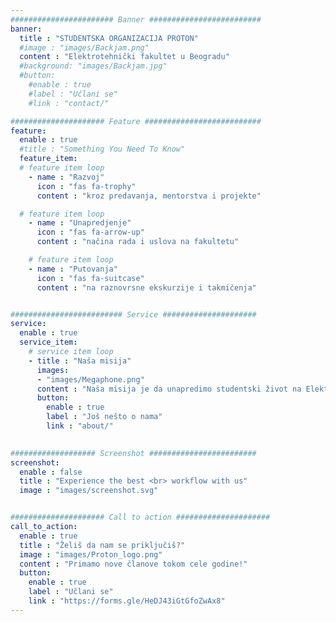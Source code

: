 ```yaml
---
####################### Banner #########################
banner:
  title : "STUDENTSKA ORGANIZACIJA PROTON"
  #image : "images/Backjam.png"
  content : "Elektrotehnički fakultet u Beogradu"
  #background: "images/Backjam.jpg"
  #button:
    #enable : true
    #label : "Učlani se"
    #link : "contact/"

##################### Feature ##########################
feature:
  enable : true
  #title : "Something You Need To Know"
  feature_item: 
  # feature item loop
    - name : "Razvoj"
      icon : "fas fa-trophy"
      content : "kroz predavanja, mentorstva i projekte"

  # feature item loop
    - name : "Unapredjenje"
      icon : "fas fa-arrow-up"
      content : "načina rada i uslova na fakultetu"

    # feature item loop
    - name : "Putovanja"
      icon : "fas fa-suitcase"
      content : "na raznovrsne ekskurzije i takmičenja"


######################### Service #####################
service:
  enable : true
  service_item:
    # service item loop
    - title : "Naša misija"
      images:
      - "images/Megaphone.png"
      content : "Naša misija je da unapredimo studentski život na Elektrotehničkom fakultetu "
      button:
        enable : true
        label : "Još nešto o nama"
        link : "about/"

        
################### Screenshot ########################
screenshot:
  enable : false
  title : "Experience the best <br> workflow with us"
  image : "images/screenshot.svg"


##################### Call to action #####################
call_to_action:
  enable : true
  title : "Želiš da nam se priključiš?"
  image : "images/Proton_logo.png"
  content : "Primamo nove članove tokom cele godine!"
  button:
    enable : true
    label : "Učlani se"
    link : "https://forms.gle/HeDJ43iGtGfoZwAx8"
---
```

